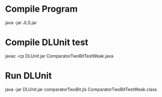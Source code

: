 # Compile Program
java -jar JLS.jar
# Compile DLUnit test
javac -cp DLUnit.jar ComparatorTwoBitTestWeak.java
# Run DLUnit
java -jar DLUnit.jar comparatorTwoBit.jls ComparatorTwoBitTestWeak.class
